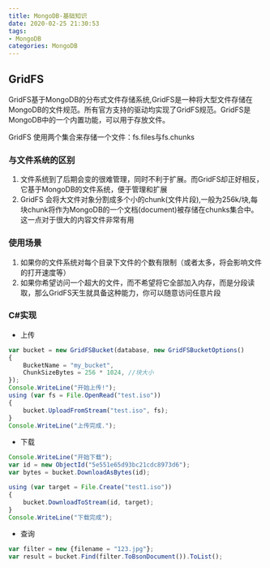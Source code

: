 ```yaml
---
title: MongoDB-基础知识
date: 2020-02-25 21:30:53
tags:
- MongoDB
categories: MongoDB
---
```


## GridFS

GridFS基于MongoDB的分布式文件存储系统,GridFS是一种将大型文件存储在MongoDB的文件规范。所有官方支持的驱动均实现了GridFS规范。GridFS是MongoDB中的一个内置功能，可以用于存放文件。

GridFS 使用两个集合来存储一个文件：fs.files与fs.chunks

### 与文件系统的区别

1. 文件系统到了后期会变的很难管理，同时不利于扩展。而GridFS却正好相反，它基于MongoDB的文件系统，便于管理和扩展
2. GridFS 会将大文件对象分割成多个小的chunk(文件片段),一般为256k/块,每块chunk将作为MongoDB的一个文档(document)被存储在chunks集合中。这一点对于很大的内容文件非常有用

### 使用场景

1. 如果你的文件系统对每个目录下文件的个数有限制（或者太多，将会影响文件的打开速度等）
2. 如果你希望访问一个超大的文件，而不希望将它全部加入内存，而是分段读取，那么GridFS天生就具备这种能力，你可以随意访问任意片段



### C#实现
- 上传
```js
var bucket = new GridFSBucket(database, new GridFSBucketOptions()
{
    BucketName = "my_bucket",
    ChunkSizeBytes = 256 * 1024, //块大小
});
Console.WriteLine("开始上传!");
using (var fs = File.OpenRead("test.iso"))
{
    bucket.UploadFromStream("test.iso", fs);
}
Console.WriteLine("上传完成.");
```
- 下载
```js
Console.WriteLine("开始下载");
var id = new ObjectId("5e551e65d93bc21cdc8973d6");
var bytes = bucket.DownloadAsBytes(id);

using (var target = File.Create("test1.iso"))
{
    bucket.DownloadToStream(id, target);
}
Console.WriteLine("下载完成");
```
- 查询
```js
var filter = new {filename = "123.jpg"};
var result = bucket.Find(filter.ToBsonDocument()).ToList();
```